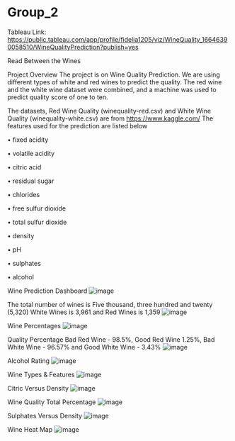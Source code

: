 # Group_2
Tableau Link: https://public.tableau.com/app/profile/fidelia1205/viz/WineQuality_16646390058510/WineQualityPrediction?publish=yes

Read Between the Wines

Project Overview
The project is on Wine Quality Prediction. We are using different types of white and red wines to predict the quality. The red wine and the white wine dataset were combined, and a machine was used to predict quality score of one to ten.

The datasets, Red Wine Quality (winequality-red.csv) and White Wine Quality (winequality-white.csv) are from https://www.kaggle.com/
The features used for the prediction are listed below

•	fixed acidity

•	volatile acidity

•	citric acid

•	residual sugar

•	chlorides

•	free sulfur dioxide

•	total sulfur dioxide

•	density

•	pH

•	sulphates

•	alcohol

Wine Prediction Dashboard
![image](https://user-images.githubusercontent.com/105121697/194179702-b9c28a15-df1c-4b00-bacf-ab63227ea396.png)

The total number of wines is Five thousand, three hundred and twenty (5,320) White Wines is 3,961 and Red Wines is 1,359
![image](https://user-images.githubusercontent.com/105121697/194178835-f38d3a0d-6679-4a9f-948e-e4b8f8075b2a.png)

Wine Percentages
![image](https://user-images.githubusercontent.com/105121697/194177238-38d1b8a9-d492-4665-a965-a8514862a6ae.png)

Quality Percentage
Bad Red Wine - 98.5%, Good Red Wine 1.25%, Bad White Wine - 96.57% and Good White Wine - 3.43%
![image](https://user-images.githubusercontent.com/105121697/194177482-9707d185-45ed-4981-b00a-075b95b2f93d.png)

Alcohol Rating
![image](https://user-images.githubusercontent.com/105121697/194177376-7c518e0b-b5f1-4f12-8e2e-872b30d63bb7.png)

Wine Types & Features
![image](https://user-images.githubusercontent.com/105121697/194179217-5b191a95-e2b6-40b1-a9f9-c5a20b93342f.png)

Citric Versus Density
![image](https://user-images.githubusercontent.com/105121697/194179334-305c9497-da4e-47c0-b683-1ea1aa847b74.png)

Wine Quality Total Percentage
![image](https://user-images.githubusercontent.com/105121697/194179432-ccb78d8c-5d9d-4687-b5c9-fa6d703cbb99.png)

Sulphates Versus Density
![image](https://user-images.githubusercontent.com/105121697/194179555-5ca569a1-3186-4358-bfe5-88a239014bc9.png)

Wine Heat Map
![image](https://user-images.githubusercontent.com/105121697/194179793-d6ccff33-de4c-4189-b747-f440fb06904f.png)
